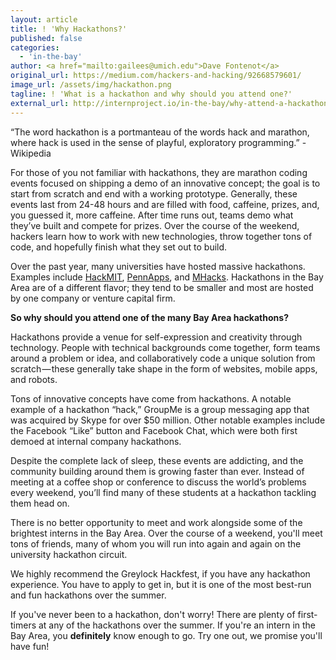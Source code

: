 ```yaml
---
layout: article
title: ! 'Why Hackathons?'
published: false
categories:
  - 'in-the-bay'
author: <a href="mailto:gailees@umich.edu">Dave Fontenot</a>
original_url: https://medium.com/hackers-and-hacking/92668579601/
image_url: /assets/img/hackathon.png
tagline: ! 'What is a hackathon and why should you attend one?'
external_url: http://internproject.io/in-the-bay/why-attend-a-hackathon
---
```




“The word hackathon is a portmanteau of the words hack and marathon, where hack is used in the sense of playful, exploratory programming.” -Wikipedia

For those of you not familiar with hackathons, they are marathon coding events focused on shipping a demo of an innovative concept; the goal is to start from scratch and end with a working prototype. Generally, these events last from 24-48 hours and are filled with food, caffeine, prizes, and, you guessed it, more caffeine. After time runs out, teams demo what they’ve built and compete for prizes. Over the course of the weekend, hackers learn how to work with new technologies, throw together tons of code, and hopefully finish what they set out to build.

Over the past year, many universities have hosted massive hackathons. Examples include <a href="http://hackmit.org">HackMIT</a>, <a href="http://pennapps.com">PennApps</a>, and <a href="http://mhacks.org/">MHacks</a>. Hackathons in the Bay Area are of a different flavor; they tend to be smaller and most are hosted by one company or venture capital firm. 

**So why should you attend one of the many Bay Area hackathons?**

Hackathons provide a venue for self-expression and creativity through technology. People with technical backgrounds come together, form teams around a problem or idea, and collaboratively code a unique solution from scratch — these generally take shape in the form of websites, mobile apps, and robots.

Tons of innovative concepts have come from hackathons. A notable example of a hackathon “hack,” GroupMe is a group messaging app that was acquired by Skype for over $50 million. Other notable examples include the Facebook “Like” button and Facebook Chat, which were both first demoed at internal company hackathons.

Despite the complete lack of sleep, these events are addicting, and the community building around them is growing faster than ever. Instead of meeting at a coffee shop or conference to discuss the world’s problems every weekend, you’ll find many of these students at a hackathon tackling them head on.

There is no better opportunity to meet and work alongside some of the brightest interns in the Bay Area. Over the course of a weekend, you'll meet tons of friends, many of whom you will run into again and again on the university hackathon circuit.

We highly recommend the Greylock Hackfest, if you have any hackathon experience. You have to apply to get in, but it is one of the most best-run and fun hackathons over the summer.

If you've never been to a hackathon, don't worry! There are plenty of first-timers at any of the hackathons over the summer. If you're an intern in the Bay Area, you **definitely** know enough to go. Try one out, we promise you'll have fun!
